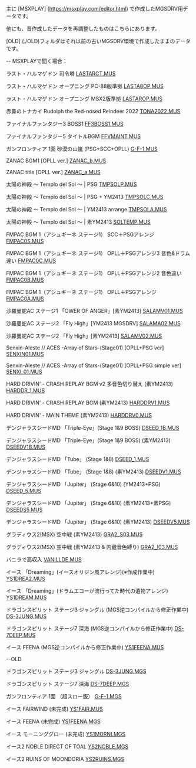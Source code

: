 ﻿主に [MSXPLAY] (https://msxplay.com/editor.html) で作成したMGSDRV用データです。
 
他にも、昔作成したデータを再調整したものはこちらにあります。

[OLD] (./OLD)フォルダはそれ以前の古いMGSDRV環境で作成したままのデータです。

--
MSXPLAYで聞く場合：

ラスト・ハルマゲドン 司令塔
[LASTARCT.MUS](https://f.msxplay.com/?id=https:%2F%2Fraw.githubusercontent.com%2Funiskie%2Fmsx_music_data%2Fmaster%2FMus-MGSDRV%2FLASTARCT.MUS)

ラスト・ハルマゲドン オープニング PC-88版準拠
[LASTA8OP.MUS](https://f.msxplay.com/?id=https:%2F%2Fraw.githubusercontent.com%2Funiskie%2Fmsx_music_data%2Fmaster%2FMus-MGSDRV%2FLASTA8OP.MUS)

ラスト・ハルマゲドン オープニング MSX2版準拠
[LASTAROP.MUS](https://f.msxplay.com/?id=https:%2F%2Fraw.githubusercontent.com%2Funiskie%2Fmsx_music_data%2Fmaster%2FMus-MGSDRV%2FLASTAROP.MUS)

赤鼻のトナカイ Rudolph the Red-nosed Reindeer 2022
[TONA2022.MUS](https://f.msxplay.com/?id=https:%2F%2Fraw.githubusercontent.com%2Funiskie%2Fmsx_music_data%2Fmaster%2FMus-MGSDRV%2FTONA2022.MUS)

ファイナルファンタジー3 BOSS1
[FF3BOSS1.MUS](https://f.msxplay.com/?id=https:%2F%2Fraw.githubusercontent.com%2Funiskie%2Fmsx_music_data%2Fmaster%2FMus-MGSDRV%2FFF3BOSS1.MUS)

ファイナルファンタジー5 タイトルBGM
[FFVMAINT.MUS](https://f.msxplay.com/?id=https:%2F%2Fraw.githubusercontent.com%2Funiskie%2Fmsx_music_data%2Fmaster%2FMus-MGSDRV%2FFFVMAINT.MUS)

ガンフロンティア 1面 砂漠の山嵐 (PSG+SCC+OPLL)
[G-F-1.MUS](https://f.msxplay.com/?id=https:%2F%2Fraw.githubusercontent.com%2Funiskie%2Fmsx_music_data%2Fmaster%2FMus-MGSDRV%2FG-F-1.MUS)

ZANAC BGM1 [OPLL ver.]
[ZANAC_b.MUS](https://f.msxplay.com/?id=https:%2F%2Fraw.githubusercontent.com%2Funiskie%2Fmsx_music_data%2Fmaster%2FMus-MGSDRV%2FZANAC_b.MUS)

ZANAC title [OPLL ver.]
[ZANAC_a.MUS](https://f.msxplay.com/?id=https:%2F%2Fraw.githubusercontent.com%2Funiskie%2Fmsx_music_data%2Fmaster%2FMus-MGSDRV%2FZANAC_a.MUS)

太陽の神殿 ～ Templo del Sol ～ | PSG
[TMPSOLP.MUS](https://f.msxplay.com/?id=https:%2F%2Fraw.githubusercontent.com%2Funiskie%2Fmsx_music_data%2Fmaster%2FMus-MGSDRV%2FTMPSOLP.MUS)

太陽の神殿 ～ Templo del Sol ～ | PSG + YM2413
[TMPSOLC.MUS](https://f.msxplay.com/?id=https:%2F%2Fraw.githubusercontent.com%2Funiskie%2Fmsx_music_data%2Fmaster%2FMus-MGSDRV%2FTMPSOLC.MUS)

太陽の神殿 ～ Templo del Sol ～ | YM2413 arrange
[TMPSOLA.MUS](https://f.msxplay.com/?id=https:%2F%2Fraw.githubusercontent.com%2Funiskie%2Fmsx_music_data%2Fmaster%2FMus-MGSDRV%2FTMPSOLA.MUS)

太陽の神殿 ～ Templo del Sol ～ | 素YM2413
[SOLTEMP.MUS](https://f.msxplay.com/?id=https:%2F%2Fraw.githubusercontent.com%2Funiskie%2Fmsx_music_data%2Fmaster%2FMus-MGSDRV%2FSOLTEMP.MUS)

FMPAC BGM 1（アシュギーネ ステージ1） SCC＋PSGアレンジ
[FMPAC0S.MUS](https://f.msxplay.com/?id=https:%2F%2Fraw.githubusercontent.com%2Funiskie%2Fmsx_music_data%2Fmaster%2FMus-MGSDRV%2FFMPAC0S.MUS)

FMPAC BGM 1（アシュギーネ ステージ1） OPLL＋PSGアレンジ3 音色&ドラム違い
[FMPAC0C.MUS](https://f.msxplay.com/?id=https:%2F%2Fraw.githubusercontent.com%2Funiskie%2Fmsx_music_data%2Fmaster%2FMus-MGSDRV%2FFMPAC0C.MUS)

FMPAC BGM 1（アシュギーネ ステージ1） OPLL＋PSGアレンジ2 音色違い
[FMPAC0B.MUS](https://f.msxplay.com/?id=https:%2F%2Fraw.githubusercontent.com%2Funiskie%2Fmsx_music_data%2Fmaster%2FMus-MGSDRV%2FFMPAC0B.MUS)

FMPAC BGM 1（アシュギーネ ステージ1） OPLL＋PSGアレンジ
[FMPAC0A.MUS](https://f.msxplay.com/?id=https:%2F%2Fraw.githubusercontent.com%2Funiskie%2Fmsx_music_data%2Fmaster%2FMus-MGSDRV%2FFMPAC0A.MUS)

沙羅曼蛇AC ステージ1 「OWER OF ANGER」[素YM2413]
[SALAMV01.MUS](https://f.msxplay.com/?id=https:%2F%2Fraw.githubusercontent.com%2Funiskie%2Fmsx_music_data%2Fmaster%2FMus-MGSDRV%2FSALAMV01.MUS)

沙羅曼蛇AC ステージ2 「Fly High」[YM2413 MGSDRV]
[SALAMA02.MUS](https://f.msxplay.com/?id=https:%2F%2Fraw.githubusercontent.com%2Funiskie%2Fmsx_music_data%2Fmaster%2FMus-MGSDRV%2FSALAMA02.MUS)

沙羅曼蛇AC ステージ2 「Fly High」[素YM2413]
[SALAMV02.MUS](https://f.msxplay.com/?id=https:%2F%2Fraw.githubusercontent.com%2Funiskie%2Fmsx_music_data%2Fmaster%2FMus-MGSDRV%2FSALAMV02.MUS)

Senxin-Aleste // ACES -Array of Stars-(Stage01) [OPLL+PSG ver]
[SENXIN01.MUS](https://f.msxplay.com/?id=https:%2F%2Fraw.githubusercontent.com%2Funiskie%2Fmsx_music_data%2Fmaster%2FMus-MGSDRV%2FSENXIN01.MUS)

Senxin-Aleste // ACES -Array of Stars-(Stage01) [OPLL+PSG simple ver]
[SENXI_01.MUS](https://f.msxplay.com/?id=https:%2F%2Fraw.githubusercontent.com%2Funiskie%2Fmsx_music_data%2Fmaster%2FMus-MGSDRV%2FSENXI_01.MUS)

HARD DRIVIN' - CRASH REPLAY BGM v2 多音色切り替え (素YM2413)
[HARDDR_1.MUS](https://f.msxplay.com/?id=https:%2F%2Fraw.githubusercontent.com%2Funiskie%2Fmsx_music_data%2Fmaster%2FMus-MGSDRV%2FHARDDR_1.MUS)

HARD DRIVIN' - CRASH REPLAY BGM (素YM2413)
[HARDDRV1.MUS](https://f.msxplay.com/?id=https:%2F%2Fraw.githubusercontent.com%2Funiskie%2Fmsx_music_data%2Fmaster%2FMus-MGSDRV%2FHARDDRV1.MUS)

HARD DRIVIN' - MAIN THEME (素YM2413)
[HARDDRV0.MUS](https://f.msxplay.com/?id=https:%2F%2Fraw.githubusercontent.com%2Funiskie%2Fmsx_music_data%2Fmaster%2FMus-MGSDRV%2FHARDDRV0.MUS)

デンジャラスシードMD 「Triple-Eye」(Stage 1&9 BOSS)
[DSEED_1B.MUS](https://f.msxplay.com/?id=https:%2F%2Fraw.githubusercontent.com%2Funiskie%2Fmsx_music_data%2Fmaster%2FMus-MGSDRV%2FDSEED_1B.MUS)

デンジャラスシードMD 「Triple-Eye」(Stage 1&9 BOSS) (素YM2413)
[DSEEDV1B.MUS](https://f.msxplay.com/?id=https:%2F%2Fraw.githubusercontent.com%2Funiskie%2Fmsx_music_data%2Fmaster%2FMus-MGSDRV%2FDSEEDV1B.MUS)

デンジャラスシードMD 「Tube」 (Stage 1&8)
[DSEED_1.MUS](https://f.msxplay.com/?id=https:%2F%2Fraw.githubusercontent.com%2Funiskie%2Fmsx_music_data%2Fmaster%2FMus-MGSDRV%2FDSEED_1.MUS)

デンジャラスシードMD 「Tube」 (Stage 1&8) (素YM2413)
[DSEEDV1.MUS](https://f.msxplay.com/?id=https:%2F%2Fraw.githubusercontent.com%2Funiskie%2Fmsx_music_data%2Fmaster%2FMus-MGSDRV%2FDSEEDV1.MUS)

デンジャラスシードMD 「Jupiter」 (Stage 6&10) (YM2413+PSG)
[DSEED_5.MUS](https://f.msxplay.com/?id=https:%2F%2Fraw.githubusercontent.com%2Funiskie%2Fmsx_music_data%2Fmaster%2FMus-MGSDRV%2FDSEED_5.MUS)

デンジャラスシードMD 「Jupiter」 (Stage 6&10) (素YM2413+素PSG)
[DSEEDS5.MUS](https://f.msxplay.com/?id=https:%2F%2Fraw.githubusercontent.com%2Funiskie%2Fmsx_music_data%2Fmaster%2FMus-MGSDRV%2FDSEEDS5.MUS)

デンジャラスシードMD 「Jupiter」 (Stage 6&10) (素YM2413)
[DSEEDV5.MUS](https://f.msxplay.com/?id=https:%2F%2Fraw.githubusercontent.com%2Funiskie%2Fmsx_music_data%2Fmaster%2FMus-MGSDRV%2FDSEEDV5.MUS)

グラディウス2(MSX) 空中戦 (素YM2413)
[GRA2_S03.MUS](https://f.msxplay.com/?id=https:%2F%2Fraw.githubusercontent.com%2Funiskie%2Fmsx_music_data%2Fmaster%2FMus-MGSDRV%2FGRA2_S03.MUS)

グラディウス2(MSX) 空中戦 (素YM2413 & 内蔵音色縛り)
[GRA2_I03.MUS](https://f.msxplay.com/?id=https:%2F%2Fraw.githubusercontent.com%2Funiskie%2Fmsx_music_data%2Fmaster%2FMus-MGSDRV%2FGRA2_I03.MUS)

バニラで高収入
[VANILLDE.MUS](https://f.msxplay.com/?id=https:%2F%2Fraw.githubusercontent.com%2Funiskie%2Fmsx_music_data%2Fmaster%2FMus-MGSDRV%2FVANILLDE.MUS)

イース 「Dreaming」(イースオリジン風アレンジ)(※作成作業中)
[YS1DREA2.MUS](https://f.msxplay.com/?id=https:%2F%2Fraw.githubusercontent.com%2Funiskie%2Fmsx_music_data%2Fmaster%2FMus-MGSDRV%2FYS1DREA2.MUS)

イース 「Dreaming」(ドラムエコーが流行ってた時代の遺物アレンジ)
[YS1DREAM.MUS](https://f.msxplay.com/?id=https:%2F%2Fraw.githubusercontent.com%2Funiskie%2Fmsx_music_data%2Fmaster%2FMus-MGSDRV%2FYS1DREAM.MUS)


ドラゴンスピリット ステージ3 ジャングル (MGS逆コンパイルから修正作業中)
[DS-3JUNG.MUS](https://f.msxplay.com/?id=https:%2F%2Fraw.githubusercontent.com%2Funiskie%2Fmsx_music_data%2Fmaster%2FMus-MGSDRV%2FDS-3JUNG.MUS)

ドラゴンスピリット ステージ7 深海 (MGS逆コンパイルから修正作業中)
[DS-7DEEP.MUS](https://f.msxplay.com/?id=https:%2F%2Fraw.githubusercontent.com%2Funiskie%2Fmsx_music_data%2Fmaster%2FMus-MGSDRV%2FDS-7DEEP.MUS)

イース FEENA (MGS逆コンパイルから修正作業中)
[YS1FEENA.MUS](https://f.msxplay.com/?id=https:%2F%2Fraw.githubusercontent.com%2Funiskie%2Fmsx_music_data%2Fmaster%2FMus-MGSDRV%2FYS1FEENA.MUS)


--OLD

ドラゴンスピリット ステージ3 ジャングル
[DS-3JUNG.MGS](https://f.msxplay.com/?id=https:%2F%2Fraw.githubusercontent.com%2Funiskie%2Fmsx_music_data%2Fmaster%2FMus-MGSDRV%2FOLD%2FDS-3JUNG.MGS)

ドラゴンスピリット ステージ7 深海
[DS-7DEEP.MGS](https://f.msxplay.com/?id=https:%2F%2Fraw.githubusercontent.com%2Funiskie%2Fmsx_music_data%2Fmaster%2FMus-MGSDRV%2FOLD%2FDS-7DEEP.MGS)

ガンフロンティア 1面 （超スロー版）
[G-F-1.MGS](https://f.msxplay.com/?id=https:%2F%2Fraw.githubusercontent.com%2Funiskie%2Fmsx_music_data%2Fmaster%2FMus-MGSDRV%2FOLD%2FG-F-1.MGS)

イース FAIRWIND (未完成)
[YS1FAIR.MUS](https://f.msxplay.com/?id=https:%2F%2Fraw.githubusercontent.com%2Funiskie%2Fmsx_music_data%2Fmaster%2FMus-MGSDRV%2FOLD%2FYS1FAIR.MUS)

イース FEENA (未完成)
[YS1FEENA.MGS](https://f.msxplay.com/?id=https:%2F%2Fraw.githubusercontent.com%2Funiskie%2Fmsx_music_data%2Fmaster%2FMus-MGSDRV%2FOLD%2FYS1FEENA.MGS)

イース モーニンググロー (未完成)
[YS1MORNI.MGS](https://f.msxplay.com/?id=https:%2F%2Fraw.githubusercontent.com%2Funiskie%2Fmsx_music_data%2Fmaster%2FMus-MGSDRV%2FOLD%2FYS1MORNI.MGS)

イース2 NOBLE DIRECT OF TOAL
[YS2NOBLE.MGS](https://f.msxplay.com/?id=https:%2F%2Fraw.githubusercontent.com%2Funiskie%2Fmsx_music_data%2Fmaster%2FMus-MGSDRV%2FOLD%2FYS2NOBLE.MGS)

イース2 RUINS OF MOONDORIA
[YS2RUINS.MGS](https://f.msxplay.com/?id=https:%2F%2Fraw.githubusercontent.com%2Funiskie%2Fmsx_music_data%2Fmaster%2FMus-MGSDRV%2FOLD%2FYS2RUINS.MGS)
